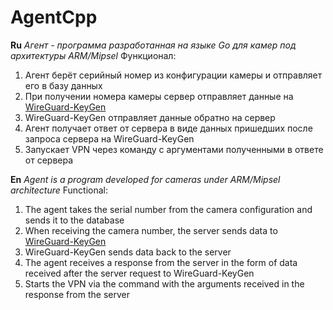 <h1>AgentCpp</h1>

<b>Ru</b>
<i>Агент - программа разработанная на языке Go для камер под архитектуры ARM/Mipsel</i>
Функционал:
1. Агент берёт серийный номер из конфигурации камеры и отправляет его в базу данных
2. При получении номера камеры сервер отправляет данные на <a href="https://github.com/Adamanr/WireGuard_keygen">WireGuard-KeyGen</a>
3. WireGuard-KeyGen отправляет данные обратно на сервер
4. Агент получает ответ от сервера в виде данных пришедших после запроса сервера на WireGuard-KeyGen
5. Запускает VPN через команду с аргументами полученными в ответе от сервера

<b>En</b>
<i>Agent is a program developed for cameras under ARM/Mipsel architecture</i>
Functional:
1. The agent takes the serial number from the camera configuration and sends it to the database
2. When receiving the camera number, the server sends data to <a href="https://github.com/Adamanr/WireGuard_keygen">WireGuard-KeyGen</a>
3. WireGuard-KeyGen sends data back to the server
4. The agent receives a response from the server in the form of data received after the server request to WireGuard-KeyGen
5. Starts the VPN via the command with the arguments received in the response from the server
